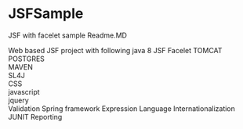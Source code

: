 # JSFSample
JSF with facelet sample
Readme.MD

Web based JSF project with following
java 8
JSF 
Facelet
TOMCAT                         
POSTGRES                       
MAVEN                           
SL4J                           
CSS                            
javascript                    
jquery     
Validation 
Spring framework
Expression Language
Internationalization
JUNIT
Reporting
